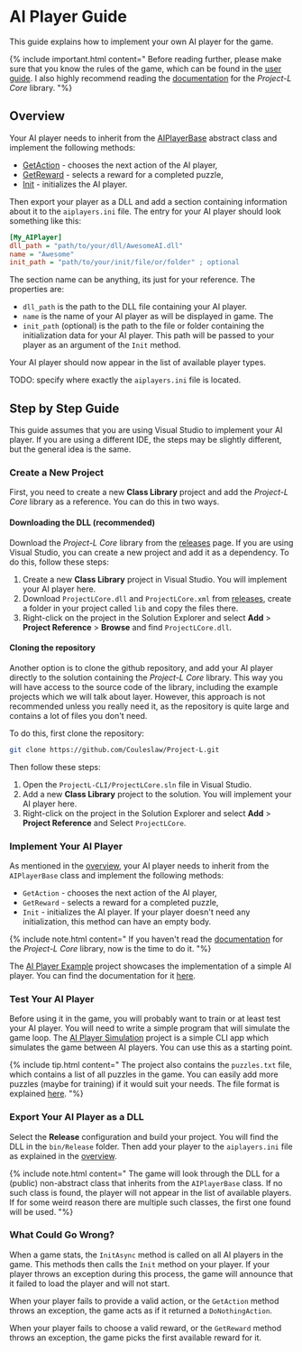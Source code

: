 <link rel='stylesheet' href='../css/markdown-alert.css'/>
<link rel='stylesheet' href='../css/code-highlight.css'/>

# AI Player Guide

This guide explains how to implement your own AI player for the game.

{% include important.html content="
Before reading further, please make sure that you know the rules of the game, which can be found in the [user guide](../UserDocs/index). I also highly recommend reading the [documentation](../TechnicalDocs/core/index) for the *Project-L Core* library.
"%}

## Overview

Your AI player needs to inherit from the [AIPlayerBase](../ProjectLCoreDocs/html/T_ProjectLCore_Players_AIPlayerBase.htm) abstract class and implement the following methods:

- [GetAction](../ProjectLCoreDocs/html/M_ProjectLCore_Players_AIPlayerBase_GetAction.htm) - chooses the next action of the AI player,
- [GetReward](../ProjectLCoreDocs/html/M_ProjectLCore_Players_AIPlayerBase_GetReward.htm) - selects a reward for a completed puzzle,
- [Init](../ProjectLCoreDocs/html/M_ProjectLCore_Players_AIPlayerBase_Init.htm) - initializes the AI player.

Then export your player as a DLL and add a section containing information about it to the `aiplayers.ini` file. The entry for your AI player should look something like this:

```ini
[My_AIPlayer]
dll_path = "path/to/your/dll/AwesomeAI.dll"
name = "Awesome"
init_path = "path/to/your/init/file/or/folder" ; optional
```

The section name can be anything, its just for your reference. The properties are:

- `dll_path` is the path to the DLL file containing your AI player.
- `name` is the name of your AI player as will be displayed in game. The
- `init_path` (optional) is the path to the file or folder containing the initialization data for your AI player. This path will be passed to your player as an argument of the `Init` method.

Your AI player should now appear in the list of available player types.

TODO: specify where exactly the `aiplayers.ini` file is located.

## Step by Step Guide

This guide assumes that you are using Visual Studio to implement your AI player. If you are using a different IDE, the steps may be slightly different, but the general idea is the same.

### Create a New Project

First, you need to create a new **Class Library** project and add the _Project-L Core_ library as a reference. You can do this in two ways.

#### Downloading the DLL (recommended)

Download the _Project-L Core_ library from the [releases](https://github.com/Couleslaw/Project-L/releases/latest) page. If you are using Visual Studio, you can create a new project and add it as a dependency. To do this, follow these steps:

1. Create a new **Class Library** project in Visual Studio. You will implement your AI player here.
2. Download `ProjectLCore.dll` and `ProjectLCore.xml` from [releases](https://github.com/Couleslaw/Project-L/releases/latest), create a folder in your project called `lib` and copy the files there.
3. Right-click on the project in the Solution Explorer and select **Add** > **Project Reference** > **Browse** and find `ProjectLCore.dll`.

#### Cloning the repository

Another option is to clone the github repository, and add your AI player directly to the solution containing the _Project-L Core_ library. This way you will have access to the source code of the library, including the example projects which we will talk about layer. However, this approach is not recommended unless you really need it, as the repository is quite large and contains a lot of files you don't need.

To do this, first clone the repository:

```bash
git clone https://github.com/Couleslaw/Project-L.git
```

Then follow these steps:

1. Open the `ProjectL-CLI/ProjectLCore.sln` file in Visual Studio.
2. Add a new **Class Library** project to the solution. You will implement your AI player here.
3. Right-click on the project in the Solution Explorer and select **Add** > **Project Reference** and Select `ProjectLCore`.

### Implement Your AI Player

As mentioned in the [overview](#overview), your AI player needs to inherit from the `AIPlayerBase` class and implement the following methods:

- `GetAction` - chooses the next action of the AI player,
- `GetReward` - selects a reward for a completed puzzle,
- `Init` - initializes the AI player. If your player doesn't need any initialization, this method can have an empty body.

{% include note.html content="
If you haven't read the [documentation](../TechnicalDocs/core/index) for the _Project-L Core_ library, now is the time to do it.
"%}

The [AI Player Example](https://github.com/Couleslaw/Project-L/tree/master/ProjectL-CLI/AIPlayerExample) project showcases the implementation of a simple AI player. You can find the documentation for it [here](../AIPlayerExampleDocs/index.html).

### Test Your AI Player

Before using it in the game, you will probably want to train or at least test your AI player. You will need to write a simple program that will simulate the game loop. The [AI Player Simulation](https://github.com/Couleslaw/Project-L/tree/master/ProjectL-CLI/AIPlayerSimulation) project is a simple CLI app which simulates the game between AI players. You can use this as a starting point.

{% include tip.html content="
The project also contains the `puzzles.txt` file, which contains a list of all puzzles in the game. You can easily add more puzzles (maybe for training) if it would suit your needs. The file format is explained [here](../ProjectLCoreDocs/html/T_ProjectLCore_GameLogic_PuzzleParser.htm).
"%}

### Export Your AI Player as a DLL

Select the **Release** configuration and build your project. You will find the DLL in the `bin/Release` folder. Then add your player to the `aiplayers.ini` file as explained in the [overview](#overview).

{% include note.html content="
The game will look through the DLL for a (public) non-abstract class that inherits from the `AIPlayerBase` class. If no such class is found, the player will not appear in the list of available players. If for some weird reason there are multiple such classes, the first one found will be used.
"%}

### What Could Go Wrong?

When a game stats, the `InitAsync` method is called on all AI players in the game. This methods then calls the `Init` method on your player. If your player throws an exception during this process, the game will announce that it failed to load the player and will not start.

When your player fails to provide a valid action, or the `GetAction` method throws an exception, the game acts as if it returned a `DoNothingAction`.

When your player fails to choose a valid reward, or the `GetReward` method throws an exception, the game picks the first available reward for it.
